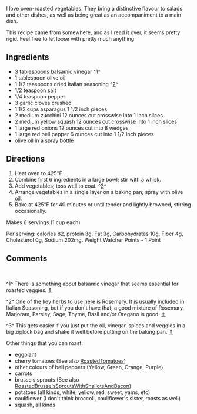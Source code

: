 <div id="wikitext">

I love oven-roasted vegetables. They bring a distinctive flavour to
salads and other dishes, as well as being great as an accompaniment to a
main dish.

This recipe came from somewhere, and as I read it over, it seems pretty
rigid. Feel free to let loose with pretty much anything.

<div class="vspace">

</div>

Ingredients
-----------

-   3 tablespoons balsamic vinegar ^[1](#fn1_1)^<span
    id="fnr1_1"></span>
-   1 tablespoon olive oil
-   1 1/2 teaspoons dried Italian seasoning ^[2](#fn1_2)^<span
    id="fnr1_2"></span>
-   1/2 teaspoon salt
-   1/4 teaspoon pepper
-   3 garlic cloves crushed
-   1 1/2 cups asparagus 1 1/2 inch pieces
-   2 medium zucchini 12 ounces cut crosswise into 1 inch slices
-   2 medium yellow squash 12 ounces cut crosswise into 1 inch slices
-   1 large red onions 12 ounces cut into 8 wedges
-   1 large red bell pepper 6 ounces cut into 1 1/2 inch pieces
-   olive oil in a spray bottle

<div class="vspace">

</div>

Directions
----------

1.  Heat oven to 425℉
2.  Combine first 6 ingredients in a large bowl; stir with a whisk.
3.  Add vegetables; toss well to coat. ^[3](#fn1_3)^<span
    id="fnr1_3"></span>
4.  Arrange vegetables in a single layer on a baking pan; spray with
    olive oil.
5.  Bake at 425℉ for 40 minutes or until tender and lightly browned,
    stirring occasionally.

Makes 6 servings (1 cup each)

Per serving: calories 82, protein 3g, Fat 3g, Carbohydrates 10g, Fiber
4g, Cholesterol 0g, Sodium 202mg. Weight Watcher Points - 1 Point

<span id="comments"></span>

Comments
--------

<div class="footnote">

 

</div>

<span id="fn1_1"></span>^1^ There is something about balsamic vinegar
that seems essential for roasted veggies. [⇑](#fnr1_1)

<span id="fn1_2"></span>^2^ One of the key herbs to use here is
Rosemary. It is usually included in Italian Seasoning, but if you don't
have that, a good mixture of Rosemary, Marjoram, Parsley, Sage, Thyme,
Basil and/or Oregano is good. [⇑](#fnr1_2)

<span id="fn1_3"></span>^3^ This gets easier if you just put the oil,
vinegar, spices and veggies in a big ziplock bag and shake it well
before putting on the baking pan. [⇑](#fnr1_3)

Other things that you can roast:

<div class="vspace">

</div>

-   eggplant
-   cherry tomatoes (See also
    [RoastedTomatoes](http://wiki.tamouse.org?n=Recipes.RoastedTomatoes?action=print))
-   other colours of bell peppers (Yellow, Green, Orange, Purple)
-   carrots
-   brussels sprouts (See also
    [RoastedBrusselsSproutsWithShallotsAndBacon](http://wiki.tamouse.org?n=Recipes.RoastedBrusselsSproutsWithShallotsAndBacon?action=print))
-   potatoes (all kinds, white, yellow, red, sweet, yams, etc)
-   cauliflower (I don't think broccoli, cauliflower's sister, roasts as
    well)
-   squash, all kinds

<div class="vspace">

</div>

</div>
